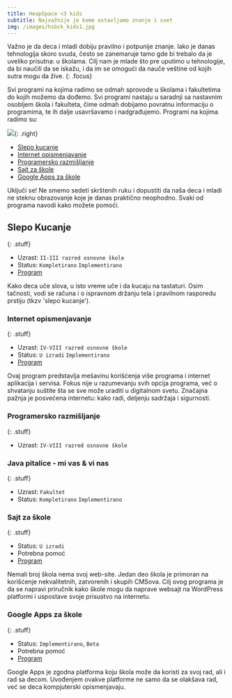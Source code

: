 ```yaml
---
title: HeapSpace <3 kids
subtitle: Najvažnije je kome ostavljamo znanje i svet
img: /images/hsbck_kids1.jpg
---
```


Važno je da deca i mladi dobiju pravilno i potpunije znanje. Iako
je danas tehnologija skoro svuda, često se zanemaruje tamo
gde bi trebalo da je uveliko prisutna: u školama. Cilj nam je
mlade što pre uputimo u tehnologije, da bi naučili da se iskažu, i da
im se omogući da nauče veštine od kojih sutra mogu da žive.
{: .focus}

Svi programi na kojima radimo se odmah sprovode u školama i fakultetima do kojih
možemo da dođemo. Svi programi nastaju u saradnji sa nastavnim osobljem škola i
fakulteta, čime odmah dobijamo povratnu informaciju o programima, te ih
dalje usavršavamo i nadgrađujemo. Programi na kojima radimo su:

![](/images/arrow1.png){: .right}

+ [Slepo kucanje](#slepo-kucanje)
+ [Internet opismenjavanje](#internet-opismenjavanje)
+ [Programersko razmišljanje](#programersko-razmisljanje)
+ [Sajt za škole](#sajt-za-kole)
+ [Google Apps za škole](#google-apps-za-kole)

Uključi se! Ne smemo sedeti skrštenih ruku i dopustiti da naša deca i mladi
ne steknu obrazovanje koje je danas praktično neophodno. Svaki od programa
navodi kako možete pomoći.


## Slepo Kucanje
{: .stuff}

+ Uzrast: `II-III razred osnovne škole`
+ Status: `Kompletirano` `Implementirano`
+ [Program](slepo-kucanje)

Kako deca uče slova, u isto vreme uče i da kucaju na tastaturi.
Osim tačnosti, vodi se računa i o ispravnom držanju tela i
pravilnom rasporedu prstiju (tkzv 'slepo kucanje').

### Internet opismenjavanje
{: .stuff}

+ Uzrast: `IV-VIII razred osnovne škole`
+ Status: `U izradi` `Implementirano`
+ [Program](internet-opismenjavanje)

Ovaj program predstavlja mešavinu korišćenja više programa i internet
aplikacija i servisa. Fokus nije u razumevanju svih opcija programa, već o
shvatanju suštite šta se sve može uraditi u digitalnom svetu. Značajna pažnja
je posvećena internetu: kako radi, deljenju sadržaja i sigurnosti.

### Programersko razmišljanje
{: .stuff}

+ Uzrast: `IV-VIII razred osnovne škole`

### Java pitalice - mi vas & vi nas
{: .stuff}

+ Uzrast: `Fakultet`
+ Status: `Kompletirano` `Implementirano`




### Sajt za škole
{: .stuff}
+ Status: `U izradi`
+ Potrebna pomoć
+ [Program](sajt-za-skole)

Nemali broj škola nema svoj web-site. Jedan deo škola je primoran na korišćenje
nekvalitetnih, zatvorenih i skupih CMSova. Cilj ovog programa je da se napravi priručnik
kako škole mogu da naprave websajt na WordPress platformi i uspostave svoje
prisustvo na internetu.

### Google Apps za škole
{: .stuff}
+ Status: `Implementirano`, `Beta`
+ Potrebna pomoć
+ [Program](google-apps)

Google Apps je zgodna platforma koju škola može da koristi za svoj rad,
ali i rad sa decom. Uvođenjem ovakve platforme ne samo da se olakšava rad,
već se deca kompjuterski opismenjavaju.